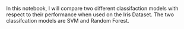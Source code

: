 In this notebook, I will compare two different classifaction models with respect to their performance when used on the Iris Dataset. The two classifcation models are SVM and Random Forest.
